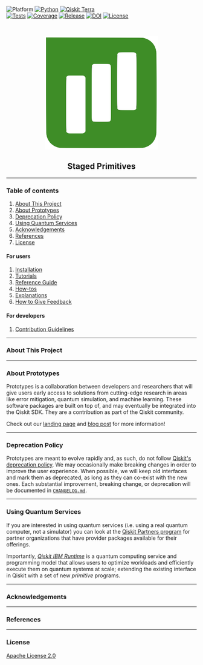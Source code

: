 <!-- SHIELDS -->
<div align="left">

  ![Platform](https://img.shields.io/badge/Platform-Linux%20%7C%20macOS%20%7C%20Windows-informational)
  [![Python](https://img.shields.io/badge/Python-3.8%20%7C%203.9%20%7C%203.10%20%7C%203.11-informational)](https://www.python.org/)
  [![Qiskit Terra](https://img.shields.io/badge/Qiskit%20Terra-%E2%89%A5%200.22.2-6133BD)](https://github.com/Qiskit/qiskit-terra)
<br />
  [![Tests](https://github.com/Qiskit-Extensions/staged-primitives/actions/workflows/test.yml/badge.svg)](https://github.com/Qiskit-Extensions/staged-primitives/actions/workflows/test.yml)
  [![Coverage](https://coveralls.io/repos/github/Qiskit-Extensions/staged-primitives/badge.svg?branch=main)](https://coveralls.io/github/Qiskit-Extensions/staged-primitives?branch=main)
  [![Release](https://img.shields.io/github/release/Qiskit-Extensions/staged-primitives.svg?include_prereleases&label=Release)](https://github.com/Qiskit-Extensions/staged-primitives/releases)
  [![DOI](https://zenodo.org/badge/DOI/10.5281/zenodo.7613387.svg)](https://doi.org/10.5281/zenodo.7613387)
  [![License](https://img.shields.io/github/license/Qiskit-Extensions/staged-primitives?label=License)](LICENSE.txt)

</div>
<!-- PROJECT LOGO -->
<br />
<p align="center">
  <a href="README.md">
    <img src="https://github.com/Qiskit-Extensions/staged-primitives/blob/main/docs/media/cover.png?raw=true" alt="Logo" width="300">
  </a>
  <h2 align="center">Staged Primitives</h2>
</p>
<!-- QUICK LINKS -->
<!-- <p align="center">
  <a href="https://mybinder.org/">
    <img src="https://ibm.biz/BdPq3s" alt="Launch Demo" hspace="5" vspace="10">
  </a>
  <a href="https://www.youtube.com/c/qiskit">
    <img src="https://img.shields.io/badge/watch-video-FF0000.svg?style=for-the-badge&logo=youtube" alt="Watch Video" hspace="5" vspace="10">
  </a>
</p> -->


----------------------------------------------------------------------

### Table of contents

1. [About This Project](#about-this-project)
2. [About Prototypes](#about-prototypes)
3. [Deprecation Policy](#deprecation-policy)
4. [Using Quantum Services](#using-quantum-services)
5. [Acknowledgements](#acknowledgements)
6. [References](#references)
7. [License](#license)

#### For users
1. [Installation](https://github.com/Qiskit-Extensions/staged-primitives/blob/main/INSTALL.md)
2. [Tutorials](https://github.com/Qiskit-Extensions/staged-primitives/tree/main/docs/tutorials/)
3. [Reference Guide](https://github.com/Qiskit-Extensions/staged-primitives/blob/main/docs/reference_guide.md)
4. [How-tos](https://github.com/Qiskit-Extensions/staged-primitives/tree/main/docs/how_tos/)
5. [Explanations](https://github.com/Qiskit-Extensions/staged-primitives/tree/main/docs/explanations/)
6. [How to Give Feedback](https://github.com/Qiskit-Extensions/staged-primitives/blob/main/CONTRIBUTING.md#giving-feedback)

#### For developers
1. [Contribution Guidelines](https://github.com/Qiskit-Extensions/staged-primitives/blob/main/CONTRIBUTING.md)


----------------------------------------------------------------------

### About This Project


----------------------------------------------------------------------

### About Prototypes

Prototypes is a collaboration between developers and researchers that will give users early access to solutions from cutting-edge research in areas like error mitigation, quantum simulation, and machine learning. These software packages are built on top of, and may eventually be integrated into the Qiskit SDK. They are a contribution as part of the Qiskit community.

Check out our [landing page](https://qiskit-community.github.io/prototypes/) and [blog post](https://medium.com/qiskit/try-out-the-latest-advances-in-quantum-computing-with-ibm-quantum-prototypes-11f51124cb61) for more information!


----------------------------------------------------------------------

### Deprecation Policy

Prototypes are meant to evolve rapidly and, as such, do not follow [Qiskit's deprecation policy](https://qiskit.org/documentation/contributing_to_qiskit.html#deprecation-policy). We may occasionally make breaking changes in order to improve the user experience. When possible, we will keep old interfaces and mark them as deprecated, as long as they can co-exist with the new ones. Each substantial improvement, breaking change, or deprecation will be documented in [`CHANGELOG.md`](https://github.com/Qiskit-Extensions/staged-primitives/blob/main/CHANGELOG.md).


----------------------------------------------------------------------

### Using Quantum Services

If you are interested in using quantum services (i.e. using a real quantum computer, not a simulator) you can look at the [Qiskit Partners program](https://qiskit.org/documentation/partners/) for partner organizations that have provider packages available for their offerings.

Importantly, *[Qiskit IBM Runtime](https://qiskit.org/documentation/partners/qiskit_ibm_runtime)* is a quantum computing service and programming model that allows users to optimize workloads and efficiently execute them on quantum systems at scale; extending the existing interface in Qiskit with a set of new *primitive* programs.


----------------------------------------------------------------------

### Acknowledgements


----------------------------------------------------------------------

### References


----------------------------------------------------------------------

### License
[Apache License 2.0](https://github.com/Qiskit-Extensions/staged-primitives/blob/main/LICENSE.txt)
